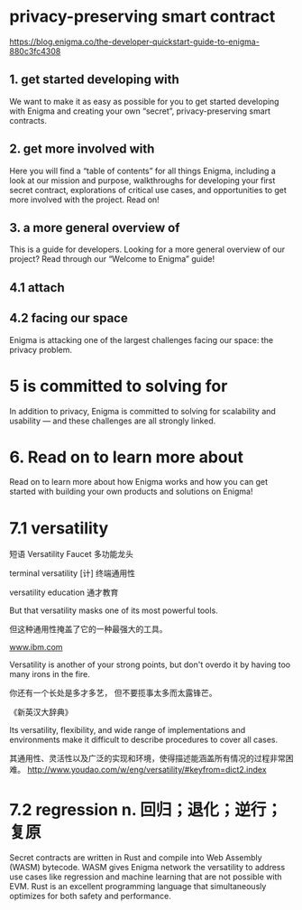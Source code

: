 # privacy-preserving smart contract

https://blog.enigma.co/the-developer-quickstart-guide-to-enigma-880c3fc4308

## 1. get started developing with 



We want to make it as easy as possible for you to get started developing with Enigma and creating your own “secret”, privacy-preserving smart contracts.

## 2. get more involved with

Here you will find a “table of contents” for all things Enigma, including a look at our mission and purpose, walkthroughs for developing your first secret contract, explorations of critical use cases, and opportunities to get more involved with the project. Read on!

## 3.  a more general overview of
This is a guide for developers. Looking for a more general overview of our project? Read through our “Welcome to Enigma” guide!


##  4.1 attach

## 4.2 facing our space

Enigma is attacking one of the largest challenges facing our space: the privacy problem.

# 5  is committed to solving for 
In addition to privacy, Enigma is committed to solving for scalability and usability — and these challenges are all strongly linked. 

# 6. Read on to learn more about
Read on to learn more about how Enigma works and how you can get started with building your own products and solutions on Enigma!

# 7.1   versatility

短语
Versatility Faucet 多功能龙头

terminal versatility [计] 终端通用性

versatility education 通才教育

But that versatility masks one of its most powerful tools. 

但这种通用性掩盖了它的一种最强大的工具。

www.ibm.com

Versatility is another of your strong points, but don't overdo it by having too many irons in the fire. 

你还有一个长处是多才多艺， 但不要揽事太多而太露锋芒。

《新英汉大辞典》

Its versatility, flexibility, and wide range of implementations and environments make it difficult to describe procedures to cover all cases. 

其通用性、灵活性以及广泛的实现和环境，使得描述能涵盖所有情况的过程非常困难。
http://www.youdao.com/w/eng/versatility/#keyfrom=dict2.index

# 7.2 regression  n. 回归；退化；逆行；复原


Secret contracts are written in Rust and compile into Web Assembly (WASM) bytecode. WASM gives Enigma network the versatility to address use cases like regression and machine learning that are not possible with EVM. Rust is an excellent programming language that simultaneously optimizes for both safety and performance.